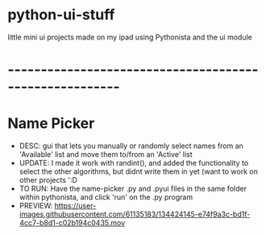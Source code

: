 # python-ui-stuff
little mini ui projects made on my ipad using Pythonista and the ui module


# -------------------------------------------------------
# Name Picker
- DESC:  gui that lets you manually or randomly select names from an 'Available' list and move them to/from an 'Active' list
- UPDATE: I made it work with randint(), and added the functionality to select the other algorithms, but didnt write them in yet (want to work on other projects ':D
- TO RUN: Have the name-picker .py and .pyui files in the same folder within pythonista, and click 'run' on the .py program
- PREVIEW:
https://user-images.githubusercontent.com/61135183/134424145-e74f9a3c-bd1f-4cc7-b8d1-c02b194c0435.mov



